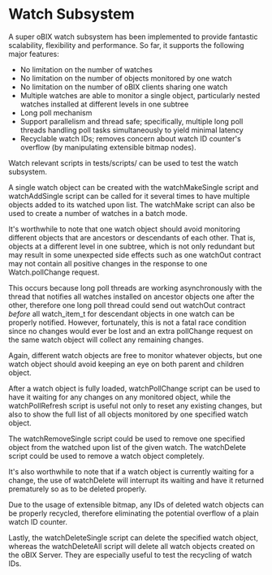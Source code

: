 # Watch Subsystem

A super oBIX watch subsystem has been implemented to provide fantastic scalability, flexibility and performance. So far, it supports the following major features:

* No limitation on the number of watches
* No limitation on the number of objects monitored by one watch
* No limitation on the number of oBIX clients sharing one watch
* Multiple watches are able to monitor a single object, particularly nested watches installed at different levels in one subtree
* Long poll mechanism
* Support parallelism and thread safe; specifically, multiple long poll threads handling poll tasks simultaneously to yield minimal latency
* Recyclable watch IDs; removes concern about watch ID counter's overflow (by manipulating extensible bitmap nodes).

Watch relevant scripts in tests/scripts/ can be used to test the watch subsystem.

A single watch object can be created with the watchMakeSingle script and watchAddSingle script can be called for it several times to have multiple objects added to its watched upon list. The watchMake script can also be used to create a number of watches in a batch mode.

It's worthwhile to note that one watch object should avoid monitoring different objects that are ancestors or descendants of each other. That is, objects at a different level in one subtree, which is not only redundant but may result in some unexpected side effects such as one watchOut contract may not contain all positive changes in the response to one Watch.pollChange request.

This occurs because long poll threads are working asynchronously with the thread that notifies all watches installed on ancestor objects one after the other, therefore one long poll thread could send out watchOut contract *before* all watch_item_t for descendant objects in one watch can be properly notified. However, fortunately, this is not a fatal race condition since no changes would ever be lost and an extra pollChange request on the same watch object will collect any remaining changes.

Again, different watch objects are free to monitor whatever objects, but one watch object should avoid keeping an eye on both parent and children object.

After a watch object is fully loaded, watchPollChange script can be used to have it waiting for any changes on any monitored object, while the watchPollRefresh script is useful not only to reset any existing changes, but also to show the full list of all objects monitored by one specified watch object.

The watchRemoveSingle script could be used to remove one specified object from the watched upon list of the given watch. The watchDelete script could be used to remove a watch object completely.

It's also worthwhile to note that if a watch object is currently waiting for a change, the use of watchDelete will interrupt its waiting and have it returned prematurely so as to be deleted properly.

Due to the usage of extensible bitmap, any IDs of deleted watch objects can be properly recycled, therefore eliminating the potential overflow of a plain watch ID counter.

Lastly, the watchDeleteSingle script can delete the specified watch object, whereas the watchDeleteAll script will delete all watch objects created on the oBIX Server. They are especially useful to test the recycling of watch IDs.

